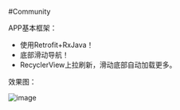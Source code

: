 #Community

APP基本框架：
 - 使用Retrofit+RxJava！
 - 底部滑动导航！
 - RecyclerView上拉刷新，滑动底部自动加载更多。
 

效果图：
 
 ![image](github.com/jdsjlzx/Community/blob/master/pic/app.gif) 
